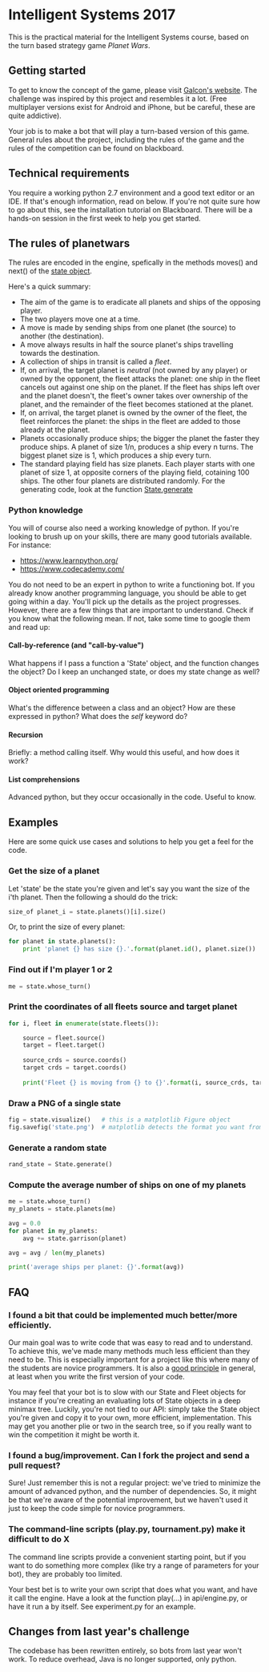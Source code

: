Intelligent Systems 2017
========================
This is the practical material for the Intelligent Systems course, based on the
turn based strategy game _Planet Wars_.

## Getting started

To get to know the concept of the game, please visit 
[Galcon's website](http://www.galcon.com/flash). The challenge was inspired by this 
project and resembles it a lot. (Free multiplayer versions exist for Android and iPhone, but be careful, these are quite addictive).

Your job is to make a bot that will play a turn-based version of this game. 
General rules about the project, including the rules of the game and the rules 
of the competition can be found on blackboard.

## Technical requirements

You require a working python 2.7 environment and a good text editor or an IDE. If 
that's enough information, read on below. If you're not quite sure how to go
about this, see the installation tutorial on Blackboard. There will be a hands-on
session in the first week to help you get started. 

## The rules of planetwars

The rules are encoded in the engine, spefically in the methods moves() and next() 
of the [state object](https://github.com/intelligent-systems-course/planet-wars/blob/master/api/_state.py).

Here's a quick summary:

 * The aim of the game is to eradicate all planets and ships of the opposing player.
 * The two players move one at a time.
 * A move is made by sending ships from one planet (the source) to another (the destination).
 * A move always results in half the source planet's ships travelling towards the destination.
 * A collection of ships in transit is called a _fleet_.
 * If, on arrival, the target planet is _neutral_ (not owned by any player) or owned by the opponent, the fleet attacks the planet: one ship in the fleet cancels out against one ship on the planet. If the fleet has ships left over and the planet doesn't, the fleet's owner takes over ownership of the planet, and the remainder of the fleet becomes stationed at the planet.
 * If, on arrival, the target planet is owned by the owner of the fleet, the fleet reinforces the planet: the ships in the fleet are added to those already at the planet.
 * Planets occasionally produce ships; the bigger the planet the faster they produce ships. A planet of size 1/n, produces a ship every n turns. The biggest planet size is 1, which produces a ship every turn.
 * The standard playing field has size planets. Each player starts with one planet of size 1, at opposite corners of the playing field, cotaining 100 ships. The other four planets are distributed randomly. For the generating code, look at the function [State.generate](https://github.com/intelligent-systems-course/planet-wars/blob/master/api/_state.py#L440)

### Python knowledge

You will of course also need a working knowledge of python. If you're looking to 
brush up on your skills, there are many good tutorials available. For instance:
 * https://www.learnpython.org/
 * https://www.codecademy.com/ 
 
You do not need to be an expert in python to write a functioning bot. If you
already know another programming language, you should be able to get going within 
a day. You'll pick up the details as the project progresses. However, there are 
a few things that are important to understand. Check if you know what the 
following mean. If not, take some time to google them and read up:

#### Call-by-reference (and "call-by-value")

What happens if I pass a function a 'State' object, and the function changes the
object? Do I keep an unchanged state, or does my state change as well? 

#### Object oriented programming

What's the difference between a class and an object? How are these expressed in python? 
What does the _self_ keyword do?

#### Recursion

Briefly: a method calling itself. Why would this useful, and how does it work?

#### List comprehensions

Advanced python, but they occur occasionally in the code. Useful to know.

## Examples

Here are some quick use cases and solutions to help you get a feel for the code.

### Get the size of a planet
Let 'state' be the state you're given and let's say you want the size of the i'th planet. Then the following a should do the trick:
```python
size_of planet_i = state.planets()[i].size()
```
Or, to print the size of every planet:
```python
for planet in state.planets():
    print 'planet {} has size {}.'.format(planet.id(), planet.size())
```

### Find out if I'm player 1 or 2

```python
me = state.whose_turn()
```

### Print the coordinates of all fleets source and target planet

```python
for i, fleet in enumerate(state.fleets()):

    source = fleet.source()
    target = fleet.target()
    
    source_crds = source.coords()
    target crds = target.coords()
    
    print('Fleet {} is moving from {} to {}'.format(i, source_crds, target_crds))
```

### Draw a PNG of a single state
```python
fig = state.visualize()   # this is a matplotlib Figure object
fig.savefig('state.png')  # matplotlib detects the format you want from the extension you use
```

### Generate a random state
```python
rand_state = State.generate()
```
### Compute the average number of ships on one of my planets

```python
me = state.whose_turn()
my_planets = state.planets(me)

avg = 0.0
for planet in my_planets:
    avg += state.garrison(planet)

avg = avg / len(my_planets)

print('average ships per planet: {}'.format(avg))
```

## FAQ

### I found a bit that could be implemented much better/more efficiently.

Our main goal was to write code that was easy to read and to understand. To achieve
this, we've made many methods much less efficient than they need to be. This
is especially important for a project like this where many of the students are 
novice programmers. It is also a 
[good principle](https://en.wikipedia.org/wiki/Program_optimization#When_to_optimize) 
in general, at least when you write the first version of your code.

You may feel that your bot is to slow with our State and Fleet objects for 
instance if you're creating an evaluating lots of State objects in a deep
minimax tree. Luckily, you're not tied to our API: simply take the State object 
you're given and copy it to your own, more efficient, implementation. This may 
get you another plie or two in the search tree, so if you really want to win the 
competition it might be worth it.  

### I found a bug/improvement. Can I fork the project and send a pull request?

Sure! Just remember this is not a regular project: we've tried to minimize the 
amount of advanced python, and the number of dependencies. So, it might be that 
we're aware of the potential improvement, but we haven't used it just to keep the 
code simple for novice programmers.  

### The command-line scripts (play.py, tournament.py) make it difficult to do X

The command line scripts provide a convenient starting point, but if you want to do 
something more complex (like try a range of parameters for your bot), they are probably 
too limited. 

Your best bet is to write your own script that does what you want, and have it call the 
engine. Have a look at the function play(...) in  api/engine.py, or have it run a by 
itself. See experiment.py for an example.

## Changes from last year's challenge

The codebase has been rewritten entirely, so bots from last year won't work. To
reduce overhead, Java is no longer supported, only python.

